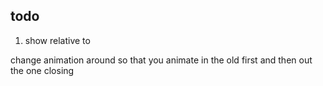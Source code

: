 ## todo 

1. show relative to

change animation around so that you animate in the old first and then out the one closing